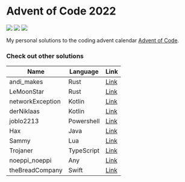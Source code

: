 # Advent of Code 2022

![](https://img.shields.io/badge/Language-Kotlin-orange) ![](https://img.shields.io/badge/days%20completed-10-green) ![](https://img.shields.io/badge/stars%20⭐-20-yellow)

My personal solutions to the coding advent calendar [Advent of Code](https://adventofcode.com/).

### Check out other solutions

| Name             | Language   | Link                                                          |
| ---------------- | ---------- | ------------------------------------------------------------- |
| andi_makes       | Rust       | [Link](https://git.schmarrn.dev/andi/aoc2022/)                |
| LeMoonStar       | Rust       | [Link](https://github.com/LeMoonStar/AoC22)                   |
| networkException | Kotlin     | [Link](https://github.com/networkException/AdventOfCode)      |
| derNiklaas       | Kotlin     | [Link](https://github.com/derNiklaas/Advent-Of-Code-2022)     |
| joblo2213        | Powershell | [Link](https://github.com/J0B10/AdventOfCode2022)             |
| Hax              | Java       | [Link](https://github.com/Schlauer-Hax/advent-of-code)        |
| Sammy            | Lua        | [Link](https://github.com/1Turtle/AdventOfCode)               |
| Trojaner         | TypeScript | [Link](https://github.com/TrojanerHD/AdventofCode2022)        |
| noeppi_noeppi    | Any        | [Link](https://github.com/noeppi-noeppi/aoc/tree/master/2022) |
| theBreadCompany  | Swift      | [Link](https://github.com/theBreadCompany/AdventOfCode)       |

